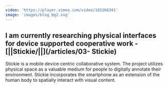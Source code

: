 ```yaml
---
video: 'https://player.vimeo.com/video/183266341'
image: 'images/blog_bg2.svg'
---
```


## I am currently researching physical interfaces for device supported cooperative work - [||Stickie/||](/articles/03- Stickie)

Stickie is a mobile device centric collaborative system. The project utilizes physical space as a valuable medium for people to digitally annotate their environment. Stickie incorporates the smartphone as an extension of the human body to spatially interact with visual content.

